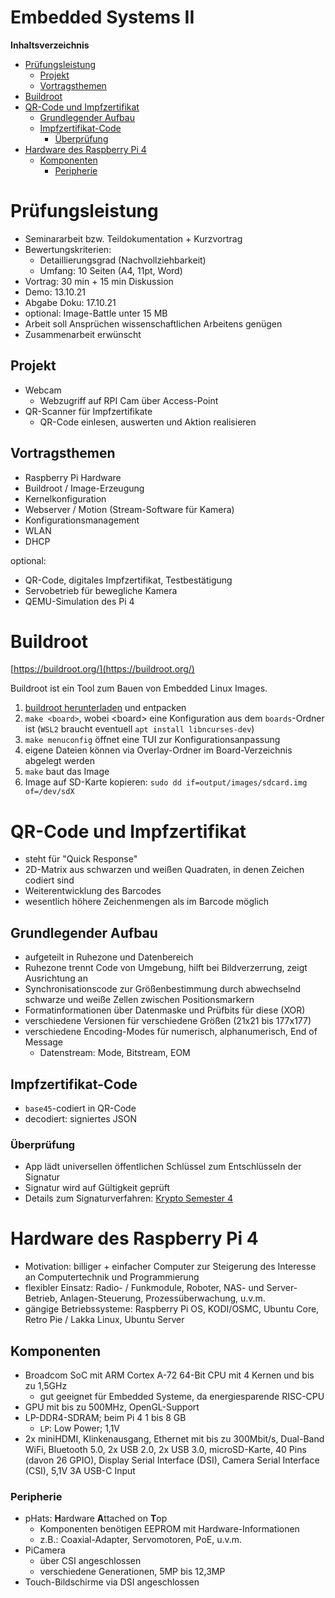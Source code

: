 <!----------
title: "Embedded Systems II"
date: "Semester 5"
keywords: [Embedded Systems II, EMB, DHGE, Semester 5]
---------->

Embedded Systems II
===================

<!-- START doctoc generated TOC please keep comment here to allow auto update -->
<!-- DON'T EDIT THIS SECTION, INSTEAD RE-RUN doctoc TO UPDATE -->
**Inhaltsverzeichnis**

- [Prüfungsleistung](#pr%C3%BCfungsleistung)
  - [Projekt](#projekt)
  - [Vortragsthemen](#vortragsthemen)
- [Buildroot](#buildroot)
- [QR-Code und Impfzertifikat](#qr-code-und-impfzertifikat)
  - [Grundlegender Aufbau](#grundlegender-aufbau)
  - [Impfzertifikat-Code](#impfzertifikat-code)
    - [Überprüfung](#%C3%9Cberpr%C3%BCfung)
- [Hardware des Raspberry Pi 4](#hardware-des-raspberry-pi-4)
  - [Komponenten](#komponenten)
    - [Peripherie](#peripherie)

<!-- END doctoc generated TOC please keep comment here to allow auto update -->

<!--newpage-->

# Prüfungsleistung

- Seminararbeit bzw. Teildokumentation + Kurzvortrag
- Bewertungskriterien:
  - Detaillierungsgrad (Nachvollziehbarkeit)
  - Umfang: 10 Seiten (A4, 11pt, Word)
- Vortrag: 30 min + 15 min Diskussion
- Demo: 13.10.21
- Abgabe Doku: 17.10.21
- optional: Image-Battle unter 15 MB
- Arbeit soll Ansprüchen wissenschaftlichen Arbeitens genügen
- Zusammenarbeit erwünscht

## Projekt

- Webcam
  - Webzugriff auf RPI Cam über Access-Point
- QR-Scanner für Impfzertifikate
  - QR-Code einlesen, auswerten und Aktion realisieren

## Vortragsthemen

- Raspberry Pi Hardware
- Buildroot / Image-Erzeugung
- Kernelkonfiguration
- Webserver / Motion (Stream-Software für Kamera)
- Konfigurationsmanagement
- WLAN<!--gemacht von Ben, -edict, Max-->
- DHCP

optional:

- QR-Code, digitales Impfzertifikat, Testbestätigung
- Servobetrieb für bewegliche Kamera
- QEMU-Simulation des Pi 4

# Buildroot

[https://buildroot.org/](https://buildroot.org/)

Buildroot ist ein Tool zum Bauen von Embedded Linux Images.

1. [buildroot herunterladen](https://buildroot.org/downloads/buildroot-2021.02.4.tar.gz) und entpacken
2. `make <board>`, wobei \<board\> eine Konfiguration aus dem `boards`-Ordner ist (`WSL2` braucht eventuell `apt install libncurses-dev`)
3. `make menuconfig` öffnet eine TUI zur Konfigurationsanpassung
4. eigene Dateien können via Overlay-Ordner im Board-Verzeichnis abgelegt werden
5. `make` baut das Image
6. Image auf SD-Karte kopieren: `sudo dd if=output/images/sdcard.img of=/dev/sdX`

# QR-Code und Impfzertifikat

- steht für "Quick Response"
- 2D-Matrix aus schwarzen und weißen Quadraten, in denen Zeichen codiert sind
- Weiterentwicklung des Barcodes
- wesentlich höhere Zeichenmengen als im Barcode möglich

## Grundlegender Aufbau

- aufgeteilt in Ruhezone und Datenbereich
- Ruhezone trennt Code von Umgebung, hilft bei Bildverzerrung, zeigt Ausrichtung an
- Synchronisationscode zur Größenbestimmung durch abwechselnd schwarze und weiße Zellen zwischen Positionsmarkern
- Formatinformationen über Datenmaske und Prüfbits für diese (XOR)
- verschiedene Versionen für verschiedene Größen (21x21 bis 177x177)
- verschiedene Encoding-Modes für numerisch, alphanumerisch, End of Message
  - Datenstream: Mode, Bitstream, EOM

## Impfzertifikat-Code

- ``base45``-codiert in QR-Code
- decodiert: signiertes JSON

### Überprüfung

- App lädt universellen öffentlichen Schlüssel zum Entschlüsseln der Signatur
- Signatur wird auf Gültigkeit geprüft
- Details zum Signaturverfahren: [Krypto Semester 4](https://github.com/importPI19fromDHGE/dhge-pi19-sem4/tree/main/SWS-KUSCHE#hashes--signatur)

# Hardware des Raspberry Pi 4

- Motivation: billiger + einfacher Computer zur Steigerung des Interesse an Computertechnik und Programmierung
- flexibler Einsatz: Radio- / Funkmodule, Roboter, NAS- und Server-Betrieb, Anlagen-Steuerung, Prozessüberwachung, u.v.m.
- gängige Betriebssysteme: Raspberry Pi OS, KODI/OSMC, Ubuntu Core, Retro Pie / Lakka Linux, Ubuntu Server

## Komponenten

- Broadcom SoC mit ARM Cortex A-72 64-Bit CPU mit 4 Kernen und bis zu 1,5GHz
  - gut geeignet für Embedded Systeme, da energiesparende RISC-CPU
- GPU mit bis zu 500MHz, OpenGL-Support
- LP-DDR4-SDRAM; beim Pi 4 1 bis 8 GB
  - ``LP``: Low Power; 1,1V
- 2x miniHDMI, Klinkenausgang, Ethernet mit bis zu 300Mbit/s, Dual-Band WiFi, Bluetooth 5.0, 2x USB 2.0, 2x USB 3.0, microSD-Karte, 40 Pins (davon 26 GPIO), Display Serial Interface (DSI), Camera Serial Interface (CSI), 5,1V 3A USB-C Input

### Peripherie

- pHats: **H**ardware **A**ttached on **T**op
  - Komponenten benötigen EEPROM mit Hardware-Informationen
  - z.B.: Coaxial-Adapter, Servomotoren, PoE, u.v.m.
- PiCamera
  - über CSI angeschlossen
  - verschiedene Generationen, 5MP bis 12,3MP
- Touch-Bildschirme via DSI angeschlossen
